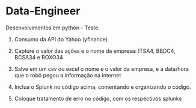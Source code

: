 # Data-Engineer

Desenvolvimentos em python - Teste

1. Consumo da API do Yahoo (yfinance)

2. Capture o valor das ações e o nome da empresa: ITSA4, BBDC4, BCSA34 e ROXO34

3. Salve em um csv ou excel o nome e o valor da empresa, e a data/hora que o robô pegou a informação na internet

4. Inclua o Splunk no código acima, comentando e organizando o código.

5. Coloque tratamento de erro no código, com os respectivos splunks
